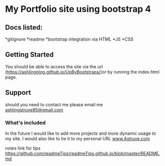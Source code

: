 # My Portfolio site using bootstrap 4

## Docs listed:
*gitignore
*readme
*bootstrap integration via HTML
*JS
*CSS

## Getting Started

You should be able to access the site via the url (https://ashlingnlog.github.io/UpByBootstraps/)or by running the index.html page.


## Support

should you need to contact me please email me ashlingstruve85@gmail.com

### What's included
In the future I would like to add more projects and more dynamic usage to my site. I would also like to tie it to my personal URL www.Astruve.com

notes link for tips https://github.com/readmeTips/readmeTips.github.io/blob/master/README.md
